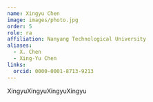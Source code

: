 ```yaml
---
name: Xingyu Chen
image: images/photo.jpg
order: 5
role: ra
affiliation: Nanyang Technological University
aliases:
  - X. Chen
  - Xing-Yu Chen
links:
  orcid: 0000-0001-8713-9213
---
```


XingyuXingyuXingyuXingyu

